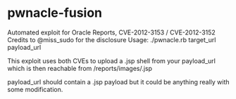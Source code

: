 pwnacle-fusion
==============

Automated exploit for Oracle Reports, CVE-2012-3153 / CVE-2012-3152
Credits to @miss_sudo for the disclosure
Usage: ./pwnacle.rb target_url payload_url

This exploit uses both CVEs to upload a .jsp shell from your payload_url which is then reachable from /reports/images/<shell>.jsp

payload_url should contain a .jsp payload but it could be anything really with some modification.
